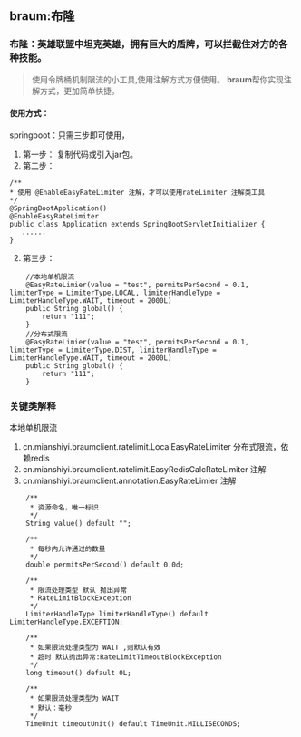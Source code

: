 ## braum:布隆
### **布隆**：英雄联盟中坦克英雄，拥有巨大的盾牌，可以拦截住对方的各种技能。

>使用令牌桶机制限流的小工具,使用注解方式方便使用。
**braum**帮你实现注解方式，更加简单快捷。


#### 使用方式：
springboot：只需三步即可使用，
1. 第一步：
复制代码或引入jar包。
2. 第二步：
```
/**
* 使用 @EnableEasyRateLimiter 注解，才可以使用rateLimiter 注解类工具
*/
@SpringBootApplication()
@EnableEasyRateLimiter
public class Application extends SpringBootServletInitializer {
   ......
}
```
2. 第三步：
```
    //本地单机限流
    @EasyRateLimier(value = "test", permitsPerSecond = 0.1, limiterType = LimiterType.LOCAL, limiterHandleType = LimiterHandleType.WAIT, timeout = 2000L)
    public String global() {
        return "111";
    }
    //分布式限流
    @EasyRateLimier(value = "test", permitsPerSecond = 0.1, limiterType = LimiterType.DIST, limiterHandleType = LimiterHandleType.WAIT, timeout = 2000L)
    public String global() {
        return "111";
    }
```

### 关键类解释
  本地单机限流
1. cn.mianshiyi.braumclient.ratelimit.LocalEasyRateLimiter
  分布式限流，依赖redis
2. cn.mianshiyi.braumclient.ratelimit.EasyRedisCalcRateLimiter
   注解
3. cn.mianshiyi.braumclient.annotation.EasyRateLimier
   注解
```
    /**
     * 资源命名，唯一标识
     */
    String value() default "";

    /**
     * 每秒内允许通过的数量
     */
    double permitsPerSecond() default 0.0d;

    /**
     * 限流处理类型 默认 抛出异常
     * RateLimitBlockException
     */
    LimiterHandleType limiterHandleType() default LimiterHandleType.EXCEPTION;

    /**
     * 如果限流处理类型为 WAIT ,则默认有效
     * 超时 默认抛出异常:RateLimitTimeoutBlockException
     */
    long timeout() default 0L;

    /**
     * 如果限流处理类型为 WAIT 
     * 默认：毫秒
     */
    TimeUnit timeoutUnit() default TimeUnit.MILLISECONDS;

```

